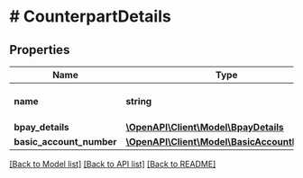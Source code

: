 # # CounterpartDetails

## Properties

Name | Type | Description | Notes
------------ | ------------- | ------------- | -------------
**name** | **string** | Transaction counterpart name. | [optional]
**bpay_details** | [**\OpenAPI\Client\Model\BpayDetails**](BpayDetails.md) |  | [optional]
**basic_account_number** | [**\OpenAPI\Client\Model\BasicAccountNumber**](BasicAccountNumber.md) |  | [optional]

[[Back to Model list]](../../README.md#models) [[Back to API list]](../../README.md#endpoints) [[Back to README]](../../README.md)
